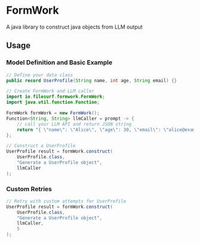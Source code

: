 # FormWork

A java library to construct java objects from LLM output

## Usage

### Model Definition and Basic Example

```java
// Define your data class
public record UserProfile(String name, int age, String email) {}

// Create FormWork and LLM caller
import io.filesurf.formwork.FormWork;
import java.util.function.Function;

FormWork formWork = new FormWork();
Function<String, String> llmCaller = prompt -> {
    // call your LLM API and return JSON string
    return "{ \"name\": \"Alice\", \"age\": 30, \"email\": \"alice@example.com\" }";
};

// Construct a UserProfile
UserProfile result = formWork.construct(
    UserProfile.class,
    "Generate a UserProfile object",
    llmCaller
);
```

### Custom Retries

```java
// Retry with custom attempts for UserProfile
UserProfile result = formWork.construct(
    UserProfile.class,
    "Generate a UserProfile object",
    llmCaller,
    5
);
```
